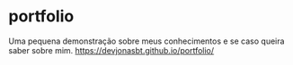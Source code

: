# portfolio
Uma pequena demonstração sobre meus conhecimentos e se caso queira saber sobre mim.
https://devjonasbt.github.io/portfolio/